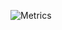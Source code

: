 ![Metrics](https://metrics.lecoq.io/cappyzawa?template=classic&activity=1&notable=1&stars=1&stars.limit=4&activity.limit=5&activity.load=300&activity.days=14&activity.filter=all&activity.visibility=all&activity.timestamps=false&notable.from=organization&notable.repositories=false&config.timezone=Asia%2FTokyo)

